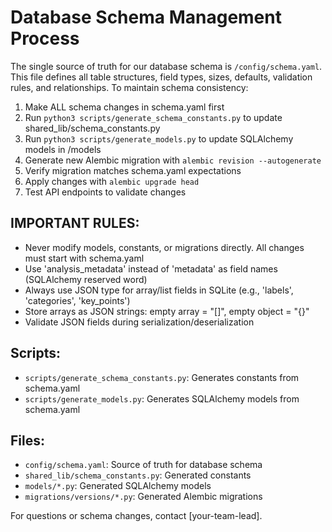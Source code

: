 # Database Schema Management Process

The single source of truth for our database schema is `/config/schema.yaml`. This file defines all table structures, field types, sizes, defaults, validation rules, and relationships. To maintain schema consistency:

1. Make ALL schema changes in schema.yaml first
2. Run `python3 scripts/generate_schema_constants.py` to update shared_lib/schema_constants.py
3. Run `python3 scripts/generate_models.py` to update SQLAlchemy models in /models
4. Generate new Alembic migration with `alembic revision --autogenerate`
5. Verify migration matches schema.yaml expectations
6. Apply changes with `alembic upgrade head`
7. Test API endpoints to validate changes

## IMPORTANT RULES:
- Never modify models, constants, or migrations directly. All changes must start with schema.yaml
- Use 'analysis_metadata' instead of 'metadata' as field names (SQLAlchemy reserved word)
- Always use JSON type for array/list fields in SQLite (e.g., 'labels', 'categories', 'key_points')
- Store arrays as JSON strings: empty array = "[]", empty object = "{}"
- Validate JSON fields during serialization/deserialization

## Scripts:
- `scripts/generate_schema_constants.py`: Generates constants from schema.yaml
- `scripts/generate_models.py`: Generates SQLAlchemy models from schema.yaml

## Files:
- `config/schema.yaml`: Source of truth for database schema
- `shared_lib/schema_constants.py`: Generated constants
- `models/*.py`: Generated SQLAlchemy models
- `migrations/versions/*.py`: Generated Alembic migrations

For questions or schema changes, contact [your-team-lead].
